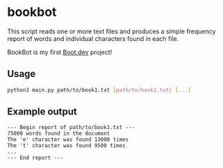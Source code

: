 # bookbot

This script reads one or more text files and produces a simple frequency report of words and individual characters found in each file.

BookBot is my first [Boot.dev](https://www.boot.dev) project!

## Usage

```bash
python3 main.py path/to/book1.txt [path/to/book2.txt] [...]
```

## Example output

```
--- Begin report of path/to/book1.txt ---
75000 words found in the document
The 'e' character was found 13000 times
The 't' character was found 9500 times
...
--- End report ---
```
